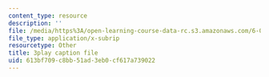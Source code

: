 ```yaml
---
content_type: resource
description: ''
file: /media/https%3A/open-learning-course-data-rc.s3.amazonaws.com/6-00sc-introduction-to-computer-science-and-programming-spring-2011/613bf709c8bb51ad3eb0cf617a739022_miw2CiKp1r0.srt
file_type: application/x-subrip
resourcetype: Other
title: 3play caption file
uid: 613bf709-c8bb-51ad-3eb0-cf617a739022
---
```

